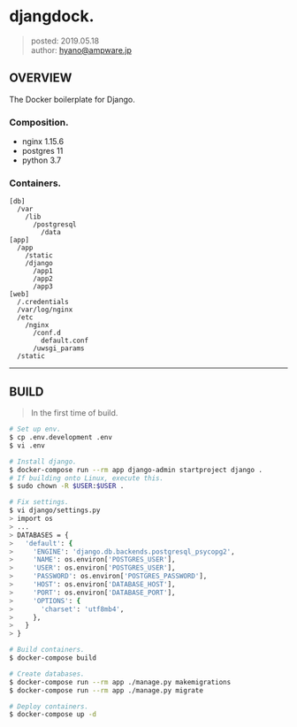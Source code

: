 djangdock.
===============

> posted: 2019.05.18  
> author: hyano@ampware.jp

## OVERVIEW
The Docker boilerplate for Django.

### Composition.
- nginx 1.15.6
- postgres 11
- python 3.7

### Containers.
```
[db]
  /var
    /lib
      /postgresql
        /data
[app]
  /app
    /static
    /django
      /app1
      /app2
      /app3
[web]
  /.credentials
  /var/log/nginx
  /etc
    /nginx
      /conf.d
        default.conf
      /uwsgi_params
  /static
```



------


## BUILD
> In the first time of build.

```sh
# Set up env.
$ cp .env.development .env
$ vi .env

# Install django.
$ docker-compose run --rm app django-admin startproject django .
# If building onto Linux, execute this.
$ sudo chown -R $USER:$USER .

# Fix settings.
$ vi django/settings.py
> import os
> ...
> DATABASES = {
>   'default': {
>     'ENGINE': 'django.db.backends.postgresql_psycopg2',
>     'NAME': os.environ['POSTGRES_USER'],
>     'USER': os.environ['POSTGRES_USER'],
>     'PASSWORD': os.environ['POSTGRES_PASSWORD'],
>     'HOST': os.environ['DATABASE_HOST'],
>     'PORT': os.environ['DATABASE_PORT'],
>     'OPTIONS': {
>       'charset': 'utf8mb4',
>     },
>   }
> }

# Build containers.
$ docker-compose build

# Create databases.
$ docker-compose run --rm app ./manage.py makemigrations
$ docker-compose run --rm app ./manage.py migrate

# Deploy containers.
$ docker-compose up -d
```
